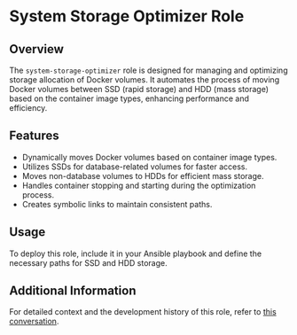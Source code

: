 # System Storage Optimizer Role

## Overview

The `system-storage-optimizer` role is designed for managing and optimizing storage allocation of Docker volumes. It automates the process of moving Docker volumes between SSD (rapid storage) and HDD (mass storage) based on the container image types, enhancing performance and efficiency.

## Features

- Dynamically moves Docker volumes based on container image types.
- Utilizes SSDs for database-related volumes for faster access.
- Moves non-database volumes to HDDs for efficient mass storage.
- Handles container stopping and starting during the optimization process.
- Creates symbolic links to maintain consistent paths.


## Usage

To deploy this role, include it in your Ansible playbook and define the necessary paths for SSD and HDD storage.

## Additional Information

For detailed context and the development history of this role, refer to [this conversation](https://chat.openai.com/share/40fef8a6-5e9b-4b5e-8e68-7f2fd9abf5cc).

